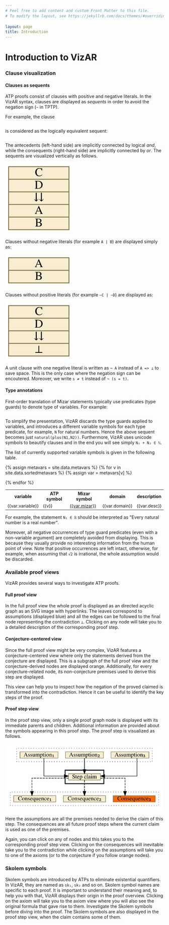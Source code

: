 ```yaml
---
# Feel free to add content and custom Front Matter to this file.
# To modify the layout, see https://jekyllrb.com/docs/themes/#overriding-theme-defaults

layout: page
title: Introduction
---
```


# Introduction to VizAR

### Clause visualization

#### Clauses as sequents

ATP proofs consist of clauses with positive and negative literals.
In the VizAR syntax, clauses are displayed as _sequents_ in order to avoid the
negation sign (`~` in TPTP).

For example, the clause 

```A | B | ~C | ~D
``` 

is considered as the logically equivalent sequent:

```C, D => A, B
```

The antecedents (left-hand side) are implicitly connected by logical _and_, while
the consequents (right-hand side) are implicitly connected by _or_.
The sequents are visualized vertically as follows.

![C, D => A, B](images/clause.svg)

Clauses without negative literals (for example `A | B`) are displayed simply as:

![A, B](images/poss.svg)

Clauses without positive literals (for example `~C | ~D`) are displayed as:

![C, D => false](images/negs.svg)

A unit clause with one negative literal is written as `¬ A` instead of `A => ⊥`
to save space.
This is the only case where the negation sign can be encoutered.
Moreover, we write `s ≠ t` instead of `¬ (s = t)`.

#### Type annotations

First-order translation of Mizar statements typically use predicates (type
guards) to denote type of variables.
For example:

```natural(X1), natural(X2) => natural(plus(X1,X2))
```

To simplify the presentation, VizAR discards the type guards applied to
variables, and introduces a different variable symbols for each type predicate,
for example, `N` for natural numbers.
Hence the above sequent becomes just `natural(plus(N1,N2))`.
Furthermore, VizAR uses unicode symbols to beautify clauses and in the end you
will see simply `N₁ + N₂ ∈ ℕ`.

The list of currently supported variable symbols is given in the following table.

<table>
   <tr>
      <th>variable</th>
      <th>ATP symbol</th>
      <th>Mizar symbol</th>
      <th>domain</th>
      <th>description</th>
   </tr>

{% assign metavars = site.data.metavars %}
{% for v in site.data.sortedmetavars %}
   {% assign var = metavars[v] %}
   <tr>
      <td>{{var.variable}}</td>
      <td>{{v}}</td>
      <td><a href="{{var.url}}" target="_mizar">{{var.mizar}}</a></td>
      <td>{{var.domain}}</td>
      <td>{{var.desc}}</td>
   </tr>

{% endfor %}

</table>

For example, the statement `N₁ ∈ ℝ` should be interpreted as "Every
natural number is a real number".

Moreover, all negative occurrences of type guard predicates (even with a
non-variable argument) are completely avoided from displaying.
This is because they usually provide no interesting information from the
human point of view.
Note that positive occurrences are left intact, otherwise, for example, when
assuming that `√2` is irrational, the whole assumption would be discarded.

### Available proof views

VizAR provides several ways to investigate ATP proofs.

#### Full proof view

In the full proof view the whole proof is displayed as an directed acyclic
graph as an SVG image with hyperlinks.
The leaves correspond to assumptions (displayed blue) and all the edges can be
followed to the final node representing the contradiction `⊥`.
Clicking on any node will take you to a detailed description of the
corresponding proof step.

#### Conjecture-centered view

Since the full proof view might be very complex, VizAR features a
conjecture-centered view where only the statements derived from the conjecture
are displayed.
This is a subgraph of the full proof view and the conjecture-derived nodes are
displayed orange.
Additionally, for every conjecture-related node, its non-conjecture premises
used to derive this step are displayed.

This view can help you to inspect how the negation of the proved claimed is
transformed into the contradiction.
Hence it can be useful to identify the key steps of the proof.

#### Proof step view

In the proof step view, only a single proof graph node is displayed with its
immediate parents and children.
Additional information are provided about the symbols appearing in this proof
step.
The proof step is visualized as follows.

![proof step](images/step.svg)

Here the assumptions are all the premises needed to derive the claim of this step.
The consequences are all future proof steps where the current claim is used as
one of the premises.

Again, you can click on any of nodes and this takes you to the corresponding
proof step view.
Clicking on the consequences will inevitable take you to the contradiction while
clicking on the assumptions will take you to one of the axioms (or to the
conjecture if you follow orange nodes).

### Skolem symbols

Skolem symbols are introduced by ATPs to eliminate existential quantifiers.
In VizAR, they are named as `sk₁`, `sk₂` and so on.
Skolem symbol names are specific to each proof.
It is important to understand their meaning and, to help you with that, VizAR
displays their origin in the proof overview.
Clicking on the axiom will take you to the axiom view where you will also see
the original formula that gave rise to them.
Investigate the Skolem symbols before diving into the proof.
The Skolem symbols are also displayed in the proof step view, when the claim
contains some of them.

